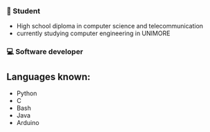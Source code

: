 ### 📘 Student
- High school diploma in computer science and telecommunication
- currently studying computer engineering in UNIMORE
### 💻 Software developer
## Languages known:
- Python
- C
- Bash
- Java
- Arduino
<!---
alleappio/alleappio is a ✨ special ✨ repository because its `README.md` (this file) appears on your GitHub profile.
You can click the Preview link to take a look at your changes.
--->
